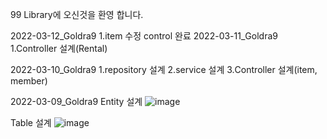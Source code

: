 99 Library에 오신것을 환영 합니다.

2022-03-12_Goldra9
1.item 수정 control 완료
2022-03-11_Goldra9
1.Controller 설계(Rental)

2022-03-10_Goldra9
1.repository 설계
2.service 설계
3.Controller 설계(item, member)

2022-03-09_Goldra9
Entity 설계
![image](https://user-images.githubusercontent.com/89749413/157261141-fe5d40d2-8361-43a5-a872-8b6c193cd916.png)

Table 설계
![image](https://user-images.githubusercontent.com/89749413/157261198-832eca39-c017-4c67-9a16-2b1960f0f712.png)



